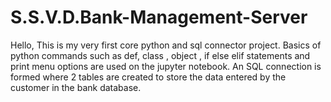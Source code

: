 # S.S.V.D.Bank-Management-Server
Hello, This is my very first core python and sql connector project.
Basics of python commands such as def, class , object , if else elif statements and print menu options are used on the jupyter notebook.
An SQL connection is formed where 2 tables are created to store the data entered by the customer in the bank database.
